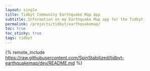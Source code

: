 ```yaml
---
layout: single
title: Tidbyt Community Earthquake Map App
subtitle: Information on my Earthquake Map app for the Tidbyt.
permalink: /projects/tidbyt/earthquakemap/
toc: true
toc_sticky: true
tags: tidbyt
---
```


{% remote_include https://raw.githubusercontent.com/SpinStabilized/tidbyt-earthquakemap/dev/README.md %}